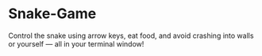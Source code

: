 # Snake-Game
Control the snake using arrow keys, eat food, and avoid crashing into walls or yourself — all in your terminal window!
